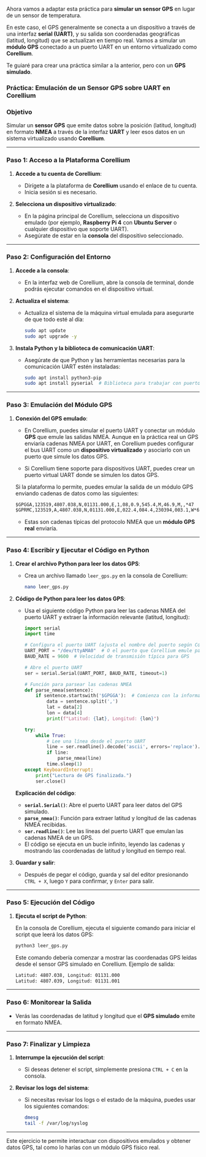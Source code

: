 
Ahora vamos a adaptar esta práctica para **simular un sensor GPS** en lugar de un sensor de temperatura.

En este caso, el GPS generalmente se conecta a un dispositivo a través de una interfaz **serial (UART)**, y su salida son coordenadas geográficas (latitud, longitud) que se actualizan en tiempo real. Vamos a simular un **módulo GPS** conectado a un puerto UART en un entorno virtualizado como **Corellium**.

Te guiaré para crear una práctica similar a la anterior, pero con un **GPS simulado**.

### **Práctica: Emulación de un Sensor GPS sobre UART en Corellium**

### **Objetivo**

Simular un **sensor GPS** que emite datos sobre la posición (latitud, longitud) en formato **NMEA** a través de la interfaz **UART** y leer esos datos en un sistema virtualizado usando **Corellium**.

---

### **Paso 1: Acceso a la Plataforma Corellium**

1. **Accede a tu cuenta de Corellium**:

   * Dirígete a la plataforma de **Corellium** usando el enlace de tu cuenta.
   * Inicia sesión si es necesario.

2. **Selecciona un dispositivo virtualizado**:

   * En la página principal de Corellium, selecciona un dispositivo emulado (por ejemplo, **Raspberry Pi 4** con **Ubuntu Server** o cualquier dispositivo que soporte UART).
   * Asegúrate de estar en la **consola** del dispositivo seleccionado.

---

### **Paso 2: Configuración del Entorno**

1. **Accede a la consola**:

   * En la interfaz web de Corellium, abre la consola de terminal, donde podrás ejecutar comandos en el dispositivo virtual.

2. **Actualiza el sistema**:

   * Actualiza el sistema de la máquina virtual emulada para asegurarte de que todo esté al día:

     ```bash
     sudo apt update
     sudo apt upgrade -y
     ```

3. **Instala Python y la biblioteca de comunicación UART**:

   * Asegúrate de que Python y las herramientas necesarias para la comunicación UART estén instaladas:

     ```bash
     sudo apt install python3-pip
     sudo apt install pyserial  # Biblioteca para trabajar con puertos UART
     ```

---

### **Paso 3: Emulación del Módulo GPS**

1. **Conexión del GPS emulado**:

   * En Corellium, puedes simular el puerto UART y conectar un módulo **GPS** que emule las salidas NMEA. Aunque en la práctica real un GPS enviaría cadenas NMEA por UART, en Corellium puedes configurar el bus UART como un **dispositivo virtualizado** y asociarlo con un puerto que simule los datos GPS.

   * Si Corellium tiene soporte para dispositivos UART, puedes crear un puerto virtual UART donde se simulen los datos GPS.

   Si la plataforma lo permite, puedes emular la salida de un módulo GPS enviando cadenas de datos como las siguientes:

   ```txt
   $GPGGA,123519,4807.038,N,01131.000,E,1,08,0.9,545.4,M,46.9,M,,*47
   $GPRMC,123519,A,4807.038,N,01131.000,E,022.4,084.4,230394,003.1,W*6A
   ```

   * Estas son cadenas típicas del protocolo NMEA que un **módulo GPS real** enviaría.

---

### **Paso 4: Escribir y Ejecutar el Código en Python**

1. **Crear el archivo Python para leer los datos GPS**:

   * Crea un archivo llamado `leer_gps.py` en la consola de Corellium:

     ```bash
     nano leer_gps.py
     ```

2. **Código de Python para leer los datos GPS**:

   * Usa el siguiente código Python para leer las cadenas NMEA del puerto UART y extraer la información relevante (latitud, longitud):

     ```python
     import serial
     import time

     # Configura el puerto UART (ajusta el nombre del puerto según Corellium)
     UART_PORT = "/dev/ttyAMA0"  # O el puerto que Corellium emule para UART
     BAUD_RATE = 9600  # Velocidad de transmisión típica para GPS

     # Abre el puerto UART
     ser = serial.Serial(UART_PORT, BAUD_RATE, timeout=1)

     # Función para parsear las cadenas NMEA
     def parse_nmea(sentence):
         if sentence.startswith('$GPGGA'):  # Comienza con la información GGA
             data = sentence.split(',')
             lat = data[2]
             lon = data[4]
             print(f"Latitud: {lat}, Longitud: {lon}")

     try:
         while True:
             # Lee una línea desde el puerto UART
             line = ser.readline().decode('ascii', errors='replace').strip()
             if line:
                 parse_nmea(line)
             time.sleep(1)
     except KeyboardInterrupt:
         print("Lectura de GPS finalizada.")
         ser.close()
     ```

   **Explicación del código**:

   * **`serial.Serial()`**: Abre el puerto UART para leer datos del GPS simulado.
   * **`parse_nmea()`**: Función para extraer latitud y longitud de las cadenas NMEA recibidas.
   * **`ser.readline()`**: Lee las líneas del puerto UART que emulan las cadenas NMEA de un GPS.
   * El código se ejecuta en un bucle infinito, leyendo las cadenas y mostrando las coordenadas de latitud y longitud en tiempo real.

3. **Guardar y salir**:

   * Después de pegar el código, guarda y sal del editor presionando `CTRL + X`, luego `Y` para confirmar, y `Enter` para salir.

---

### **Paso 5: Ejecución del Código**

1. **Ejecuta el script de Python**:

   En la consola de Corellium, ejecuta el siguiente comando para iniciar el script que leerá los datos GPS:

   ```bash
   python3 leer_gps.py
   ```

   Este comando debería comenzar a mostrar las coordenadas GPS leídas desde el sensor GPS simulado en Corellium. Ejemplo de salida:

   ```txt
   Latitud: 4807.038, Longitud: 01131.000
   Latitud: 4807.039, Longitud: 01131.001
   ```

---

### **Paso 6: Monitorear la Salida**

* Verás las coordenadas de latitud y longitud que el **GPS simulado** emite en formato NMEA.

---

### **Paso 7: Finalizar y Limpieza**

1. **Interrumpe la ejecución del script**:

   * Si deseas detener el script, simplemente presiona `CTRL + C` en la consola.

2. **Revisar los logs del sistema**:

   * Si necesitas revisar los logs o el estado de la máquina, puedes usar los siguientes comandos:

     ```bash
     dmesg
     tail -f /var/log/syslog
     ```

---

Este ejercicio te permite interactuar con dispositivos emulados y obtener datos GPS, tal como lo harías con un módulo GPS físico real.


